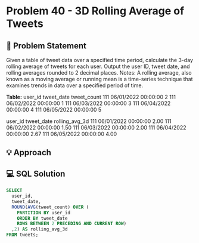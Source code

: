 # Problem 40 - 3D Rolling Average of Tweets

## 📄 Problem Statement
Given a table of tweet data over a specified time period, calculate the 3-day rolling average of tweets for each user. Output the user ID, tweet date, and rolling averages rounded to 2 decimal places.
Notes:
A rolling average, also known as a moving average or running mean is a time-series technique that examines trends in data over a specified period of time.

**Table:**
user_id	tweet_date		tweet_count
111		06/01/2022 00:00:00	2
111		06/02/2022 00:00:00	1
111		06/03/2022 00:00:00	3
111		06/04/2022 00:00:00	4
111		06/05/2022 00:00:00	5

user_id	tweet_date		rolling_avg_3d
111		06/01/2022 00:00:00	2.00
111		06/02/2022 00:00:00	1.50
111		06/03/2022 00:00:00	2.00
111		06/04/2022 00:00:00	2.67
111		06/05/2022 00:00:00	4.00

## 💡 Approach

## 💻 SQL Solution

```sql
SELECT    
  user_id,    
  tweet_date,   
  ROUND(AVG(tweet_count) OVER (
    PARTITION BY user_id     
    ORDER BY tweet_date     
    ROWS BETWEEN 2 PRECEDING AND CURRENT ROW)
  ,2) AS rolling_avg_3d
FROM tweets;
